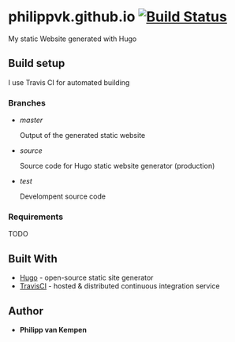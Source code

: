 # philippvk.github.io [![Build Status](https://travis-ci.org/PhilippvK/philippvk.github.io.svg?branch=source)](https://travis-ci.org/PhilippvK/philippvk.github.io)

My static Website generated with Hugo

## Build setup

I use Travis CI for automated building

### Branches

* *master*

  Output of the generated static website

* *source*
  
  Source code for Hugo static website generator (production)

* *test*
  
  Develompent source code

### Requirements

TODO

## Built With

* [Hugo](https://gohugo.io) - open-source static site generator
* [TravisCI](https://travis-ci.org) - hosted & distributed continuous integration service

## Author

* **Philipp van Kempen**
